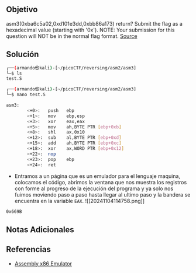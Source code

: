 ## Objetivo
asm3(0xba6c5a02,0xd101e3dd,0xbb86a173) return? Submit the flag as a hexadecimal value (starting with '0x'). NOTE: Your submission for this question will NOT be in the normal flag format. [Source](https://jupiter.challenges.picoctf.org/static/cb753ae52bca4aa303deca5fbfb01bfb/test.S)
## Solución

```bash
┌──(armando㉿kali)-[~/picoCTF/reversing/asm2/asm3]
└─$ ls    
test.S

┌──(armando㉿kali)-[~/picoCTF/reversing/asm2/asm3]
└─$ nano test.S 
```

```bash
asm3:
        <+0>:   push   ebp
        <+1>:   mov    ebp,esp
        <+3>:   xor    eax,eax
        <+5>:   mov    ah,BYTE PTR [ebp+0xb]
        <+8>:   shl    ax,0x10
        <+12>:  sub    al,BYTE PTR [ebp+0xd]
        <+15>:  add    ah,BYTE PTR [ebp+0xc]
        <+18>:  xor    ax,WORD PTR [ebp+0x12]
        <+22>:  nop
        <+23>:  pop    ebp
        <+24>:  ret 
```
- Entramos a un página que es un emulador para el lenguaje maquina, colocamos el código, abrimos la ventana que nos muestra los registros con forme al progreso de la ejecución del programa y ya solo nos fuimos moviendo paso a paso hasta llegar al ultimo paso y la bandera se encuentra en la variable `EAX`.
![[20241104114758.png]]

```bash
0x669B
```

## Notas Adicionales
## Referencias
- [Assembly x86 Emulator](https://www.google.com/url?sa=t&source=web&rct=j&opi=89978449&url=https://carlosrafaelgn.com.br/Asm86/&ved=2ahUKEwiliMrcnsOJAxV_J0QIHV2dHMIQFnoECBgQAQ&usg=AOvVaw1I3gydyd1l-jydi5eF2iBR)